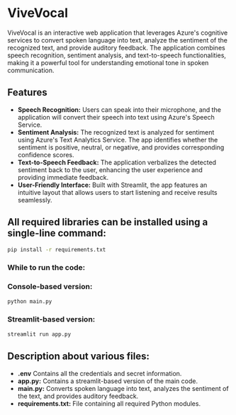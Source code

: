 # ViveVocal
ViveVocal is an interactive web application that leverages Azure's cognitive services to convert spoken language into text, analyze the sentiment of the recognized text, and provide auditory feedback. The application combines speech recognition, sentiment analysis, and text-to-speech functionalities, making it a powerful tool for understanding emotional tone in spoken communication.

## Features
- **Speech Recognition:** Users can speak into their microphone, and the application will convert their speech into text using Azure's Speech Service.
- **Sentiment Analysis:** The recognized text is analyzed for sentiment using Azure's Text Analytics Service. The app identifies whether the sentiment is positive, neutral, or negative, and provides corresponding confidence scores.
- **Text-to-Speech Feedback:** The application verbalizes the detected sentiment back to the user, enhancing the user experience and providing immediate feedback.
- **User-Friendly Interface:** Built with Streamlit, the app features an intuitive layout that allows users to start listening and receive results seamlessly.

## All required libraries can be installed using a single-line command:
```bash
pip install -r requirements.txt
```

### While to run the code:
### Console-based version:
```bash
python main.py

```
### Streamlit-based version:
```bash
streamlit run app.py
```

## Description about various files:
- **.env** Contains all the credentials and secret information.
- **app.py:** Contains a streamlit-based version of the main code. 
- **main.py:** Converts spoken language into text, analyzes the sentiment of the text, and provides auditory feedback.
- **requirements.txt:**  File containing all required Python modules.
